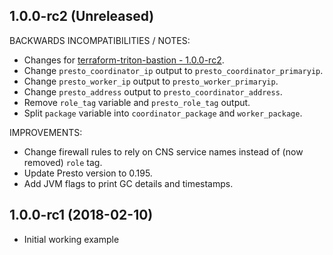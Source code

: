
## 1.0.0-rc2 (Unreleased)

BACKWARDS INCOMPATIBILITIES / NOTES:

  * Changes for [terraform-triton-bastion - 1.0.0-rc2](https://github.com/joyent/terraform-triton-bastion/blob/master/CHANGELOG.md#100-rc2-unreleased).
  * Change `presto_coordinator_ip` output to `presto_coordinator_primaryip`. 
  * Change `presto_worker_ip` output to `presto_worker_primaryip`. 
  * Change `presto_address` output to `presto_coordinator_address`. 
  * Remove `role_tag` variable and `presto_role_tag` output.
  * Split `package` variable into `coordinator_package` and `worker_package`.

IMPROVEMENTS:

  * Change firewall rules to rely on CNS service names instead of (now removed) `role` tag.
  * Update Presto version to 0.195.
  * Add JVM flags to print GC details and timestamps.
  
## 1.0.0-rc1 (2018-02-10)

  * Initial working example
